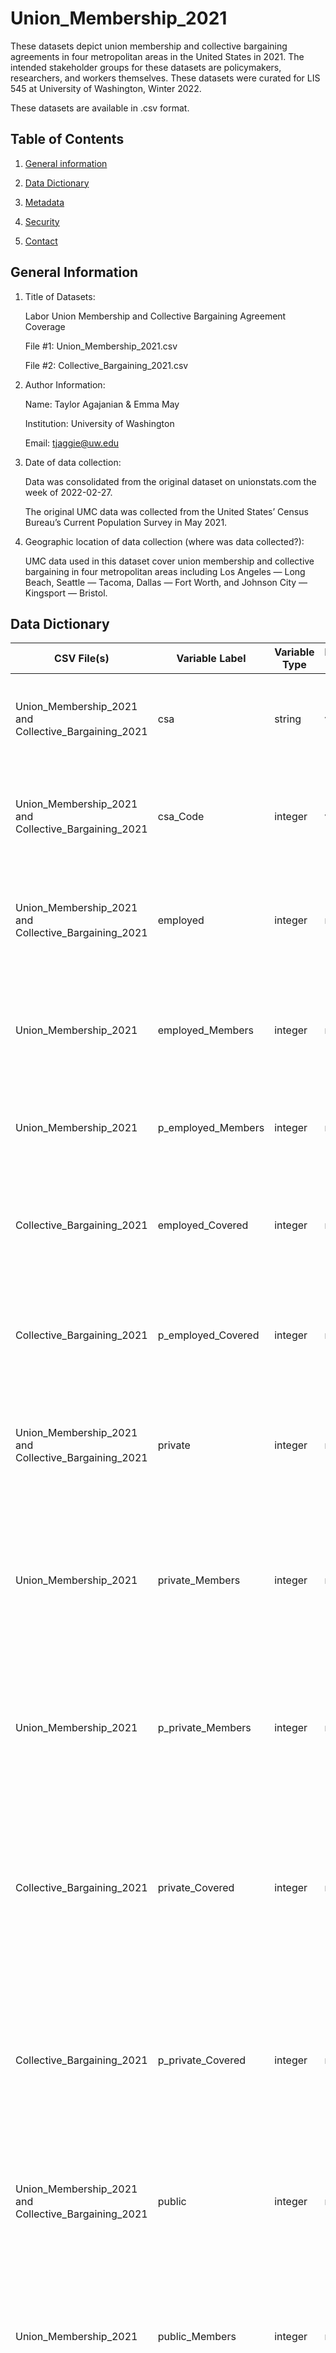 # Union_Membership_2021
These datasets depict union membership and collective bargaining agreements in four metropolitan areas in the United States in 2021. The intended stakeholder groups for these datasets are policymakers, researchers, and workers themselves. These datasets were curated for LIS 545 at University of Washington, Winter 2022.

These datasets are available in .csv format.

## Table of Contents
1. [General information](#GeneralInformation)

2. [Data Dictionary](#datadictionary)

3. [Metadata](#metadata)

4. [Security](#security)

5. [Contact](#contact)

## General Information <a name="GeneralInformation"></a>

1. Title of Datasets: 

   Labor Union Membership and Collective Bargaining Agreement Coverage
   
   File #1: Union_Membership_2021.csv
   
   File #2: Collective_Bargaining_2021.csv

2. Author Information:

    Name: Taylor Agajanian & Emma May
    
    Institution: University of Washington
   
    Email: tjaggie@uw.edu

3. Date of data collection:

    Data was consolidated from the original dataset on unionstats.com the week of 2022-02-27.

    The original UMC data was collected from the United States’ Census Bureau’s Current Population Survey in May 2021.

4. Geographic location of data collection (where was data collected?): 

    UMC data used in this dataset cover union membership and collective bargaining in four metropolitan areas including Los Angeles — Long Beach, 
    Seattle — Tacoma, Dallas — Fort Worth, and Johnson City — Kingsport — Bristol.
    
## Data Dictionary <a name="datadictionary"></a>

|CSV File(s)                                         |Variable Label    |Variable Type|Measurement Unit|Allowed Values                    |Description                                                                                                                   |
|----------------------------------------------------|------------------|-------------|----------------|----------------------------------|------------------------------------------------------------------------------------------------------------------------------|
|Union_Membership_2021 and Collective_Bargaining_2021|csa               |string       |varchar         |n/a                               |Name of Combined Statistical Area (CSA), excluding state information                                                          |
|Union_Membership_2021 and Collective_Bargaining_2021|csa_Code          |integer      |varchar         |Integers greater than 0           |Code assigned to Combined Statistical Area (CSA) by the US Census Bureau                                                      |
|Union_Membership_2021 and Collective_Bargaining_2021|employed          |integer      |numeric         |Integers greater than 0           |Total number of employed wage and salary workers, ages 16 and over                                                            |
|Union_Membership_2021                               |employed_Members  |integer      |numeric         |Integers greater than 0           |Total number of employed workers (ages 16 and over) who are union members                                                     |
|Union_Membership_2021                               |p_employed_Members|integer      |numeric         |Numbers between 0-100 (percentage)|Percent of employed workers who are union members                                                                             |
|Collective_Bargaining_2021                          |employed_Covered  |integer      |numeric         |Integers greater than 0           |Total number of employed workers who are covered by a collective bargaining agreement                                         |
|Collective_Bargaining_2021                          |p_employed_Covered|integer      |numeric         |Numbers between 0-100 (percentage)|Percent of employed workers who are covered by a collective bargaining agreement                                              |
|Union_Membership_2021 and Collective_Bargaining_2021|private           |integer      |numeric         |Integers greater than 0           |Total number of private sector wage and salary workers, ages 16 and over                                                      |
|Union_Membership_2021                               |private_Members   |integer      |numeric         |Integers greater than 0           |Total number of private sector wage and salary workers (ages 16 and over) who are union members                               |
|Union_Membership_2021                               |p_private_Members |integer      |numeric         |Numbers between 0-100 (percentage)|Percent of private sector wage and salary workers (ages 16 and over) who are union members                                    |
|Collective_Bargaining_2021                          |private_Covered   |integer      |numeric         |Integers greater than 0           |Total number of private sector wage and salary workers (ages 16 and over) who are covered by a collective bargaining agreement|
|Collective_Bargaining_2021                          |p_private_Covered |integer      |numeric         |Numbers between 0-100 (percentage)|Percent of private sector wage and salary workers (ages 16 and over) who are covered by a collective bargaining agreement     |
|Union_Membership_2021 and Collective_Bargaining_2021|public            |integer      |numeric         |Integers greater than 0           |Total number of public sector wage and salary workers, ages 16 and over                                                       |
|Union_Membership_2021                               |public_Members    |integer      |numeric         |Integers greater than 0           |Total number of public sector wage and salary workers (ages 16 and over) who are union members                                |
|Union_Membership_2021                               |p_public_Members  |integer      |numeric         |Numbers between 0-100 (percentage)|Percent of public sector wage and salary workers (ages 16 and over) who are union members                                     |
|Collective_Bargaining_2021                          |public_Covered    |integer      |numeric         |Integers greater than 0           |Total number of public sector wage and salary workers (ages 16 and over) who are covered by a collective bargaining agreement |
|Collective_Bargaining_2021                          |p_public_Covered  |integer      |numeric         |Numbers between 0-100 (percentage)|Percent of public sector wage and salary workers (ages 16 and over) who are covered by a collective bargaining agreement      |

## Metadata <a name="metadata"></a>
Schema Used: Project Open Data

|Attribute  |Value                                                                                                                                                                                             |
|-----------|--------------------------------------------------------------------------------------------------------------------------------------------------------------------------------------------------|
|accessLevel|public                                                                                                                                                                                            |
|fn         |Taylor Agajanian                                                                                                                                                                                  |
|hasEmail   |mailto:tjaggie@uw.edu                                                                                                                                                                             |
|conformsTo |https://project-open-data.cio.gov/v1.1/schema                                                                                                                                                     |
|description|This dataset concerns labor union membership rates in Seattle, Los Angeles, Dallas-Fort Worth and Johnson City areas. The dataset was curated for a class at the University of Washington in 2022.|
|format     |CSV                                                                                                                                                                                               |
|issued     |3/7/20                                                                                                                                                                                            |
|keyword    |"union", "labor", "workers", "seattle", "los angeles", "dallas", "johnson city"                                                                                                                   |
|license    |http://creativecommons.org/publicdomain/zero/1.0/                                                                                                                                                 |
|language   |en-us                                                                                                                                                                                             |
|modified   |3/7/20                                                                                                                                                                                            |
|publisher  |Taylor Agajanian and Emma May                                                                                                                                                                     |
|references |https://www.unionstats.com/                                                                                                                                                                       |
|rights     |These data are freely available to all people, both in this repository and their respective government repositories.                                                                              |
|temporal   |2021                                                                                                                                                                                              |
|theme      |unions                                                                                                                                                                                            |
|title      |Labor Union Membership and Collective Bargaining Agreement Coverage                                                                                                                               |
## Security <a name="security"></a>

These curated datsets are made publically available, free of cost.

Original data citation: Barry T. Hirsch and David A. Macpherson, "Union Membership and Coverage Database from the Current Population Survey: Note," Industrial and Labor Relations Review, Vol. 56, No. 2, January 2003, pp. 349-54 (updated annually at unionstats.com). 

## Contact <a name="contact"></a>

Taylor Agajanian tjaggie@uw.edu
